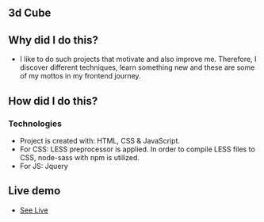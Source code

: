 ## 3d Cube

## Why did I do this?
<ul>
<li>I like to do such projects that motivate and also improve me. Therefore, I discover different techniques, learn something new and these are some of my mottos in my frontend journey.
</li>
 </ul>

## How did I do this?
### Technologies
<ul>
<li>Project is created with: HTML, CSS & JavaScript.</li>
<li>For CSS: LESS preprocessor is applied. In order to compile LESS files to CSS, node-sass with npm is utilized.</li>
<li>For JS: Jquery</li>
</ul>

## Live demo
<ul> 
<li><a href="https://cube-3d.gokseloz.vercel.app/" target="_blank">See Live</a></li>
</ul>

